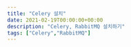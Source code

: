 ```yaml
---
title: "Celery 설치"
date: 2021-02-19T00:00:00+00:00
description: "Celery, RabbitMQ 설치하기"
tags: ["Celery","RabbitMQ"]
---
```

